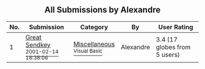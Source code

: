 ﻿<div align="center">

## All Submissions by Alexandre

</div>

No.  | Submission | Category | By   | User Rating
---- | ---------- | -------- | ---- | -----------
1 | [Great Sendkey<br /><sup>2001-02-14 18:38:06</sup>](https://github.com/Planet-Source-Code/alexandre-great-sendkey__1-21020) | [Miscellaneous<br /><sup>Visual Basic</sup>](../ByCategory/miscellaneous__1-1.md) | Alexandre | 3.4 (17 globes from 5 users)
